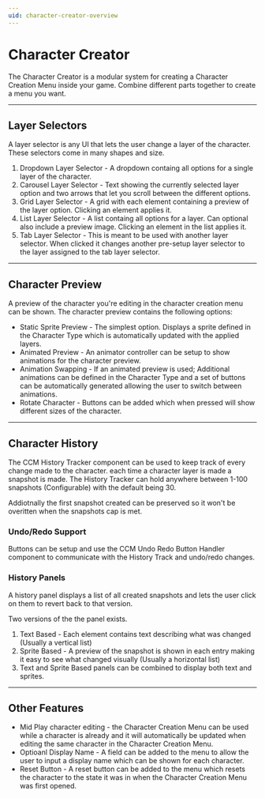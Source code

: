 ```yaml
---
uid: character-creator-overview
---
```


# Character Creator

The Character Creator is a modular system for creating a Character Creation Menu inside your game. Combine different parts together to create a menu you want.

---

## Layer Selectors

A layer selector is any UI that lets the user change a layer of the character. These selectors come in many shapes and size.

1. Dropdown Layer Selector - A dropdown containg all options for a single layer of the character.
2. Carousel Layer Selector - Text showing the currently selected layer option and two arrows that let you scroll between the different options.
3. Grid Layer Selector - A grid with each element containing a preview of the layer option. Clicking an element applies it.
4. List Layer Selector - A list containg all options for a layer. Can optional also include a preview image. Clicking an element in the list applies it.
5. Tab Layer Selector - This is meant to be used with another layer selector. When clicked it changes another pre-setup layer selector to the layer assigned to the tab layer selector.

---

## Character Preview

A preview of the character you're editing in the character creation menu can be shown. The character preview contains the following options:

- Static Sprite Preview - The simplest option. Displays a sprite defined in the Character Type which is automatically updated with the applied layers.
- Animated Preview - An animator controller can be setup to show animations for the character preview.
- Animation Swapping - If an animated preview is used; Additional animations can be defined in the Character Type and a set of buttons can be automatically generated allowing the user to switch between animations.
- Rotate Character - Buttons can be added which when pressed will show different sizes of the character.

---

## Character History

The CCM History Tracker component can be used to keep track of every change made to the character. each time a character layer is made a snapshot is made. The History Tracker can hold anywhere between 1-100 snapshots (Configurable) with the default being 30.

Addiotnally the first snapshot created can be preserved so it won't be overitten when the snapshots cap is met.

### Undo/Redo Support

Buttons can be setup and use the CCM Undo Redo Button Handler component to communicate with the History Track and undo/redo changes.

### History Panels

A history panel displays a list of all created snapshots and lets the user click on them to revert back to that version.

Two versions of the the panel exists.
1. Text Based - Each element contains text describing what was changed (Usually a vertical list)
2. Sprite Based - A preview of the snapshot is shown in each entry making it easy to see what changed visually (Usually a horizontal list)
3. Text and Sprite Based panels can be combined to display both text and sprites.

---

## Other Features

- Mid Play character editing - the Character Creation Menu can be used while a character is already and it will automatically be updated when editing the same character in the Character Creation Menu.
- Optioanl Display Name - A field can be added to the menu to allow the user to input a display name which can be shown for each character.
- Reset Button - A reset button can be added to the menu which resets the character to the state it was in when the Character Creation Menu was first opened.